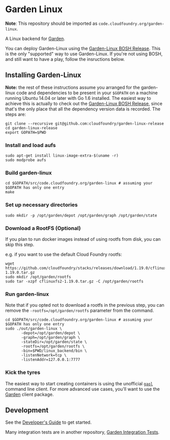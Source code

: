 # Garden Linux

**Note**: This repository should be imported as `code.cloudfoundry.org/garden-linux`.

A Linux backend for [Garden](https://github.com/cloudfoundry/garden).

You can deploy Garden-Linux using the [Garden-Linux BOSH Release](https://github.com/cloudfoundry/garden-linux-release).
This is the only "supported" way to use Garden-Linux.
If you're not using BOSH, and still want to have a play, follow the insructions below.

## Installing Garden-Linux

**Note:** the rest of these instructions assume you arranged for the garden-linux code and dependencies to be
present in your `$GOPATH` on a machine running Ubuntu 14.04 or later with Go 1.6 installed.
The easiest way to achieve this is actually to check out the [Garden-Linux BOSH Release](https://github.com/cloudfoundry/garden-linux-release), since that's the only place that all the dependency version data is recorded.
The steps are:

```
git clone --recursive git@github.com:cloudfoundry/garden-linux-release
cd garden-linux-release
export GOPATH=$PWD
```

### Install and load aufs

```
sudo apt-get install linux-image-extra-$(uname -r)
sudo modprobe aufs
```

### Build garden-linux

```
cd $GOPATH/src/code.cloudfoundry.org/garden-linux # assuming your $GOPATH has only one entry
make
```

### Set up necessary directories

```
sudo mkdir -p /opt/garden/depot /opt/garden/graph /opt/garden/state
```

### Download a RootFS (Optional)

If you plan to run docker images instead of using rootfs from disk, you can skip this step.

e.g. if you want to use the default Cloud Foundry rootfs:
```
wget https://github.com/cloudfoundry/stacks/releases/download/1.19.0/cflinuxfs2-1.19.0.tar.gz
sudo mkdir /opt/garden/rootfs
sudo tar -xzpf cflinuxfs2-1.19.0.tar.gz -C /opt/garden/rootfs
```

### Run garden-linux

Note that if you opted not to download a rootfs in the previous step, you can remove the `-rootfs=/opt/garden/rootfs` parameter from the command.

```
cd $GOPATH/src/code.cloudfoundry.org/garden-linux # assuming your $GOPATH has only one entry
sudo ./out/garden-linux \
       -depot=/opt/garden/depot \
       -graph=/opt/garden/graph \
       -stateDir=/opt/garden/state \
       -rootfs=/opt/garden/rootfs \
       -bin=$PWD/linux_backend/bin \
       -listenNetwork=tcp \
       -listenAddr=127.0.0.1:7777
```

### Kick the tyres

The easiest way to start creating containers is using the unofficial [`gaol`](https://github.com/contraband/gaol) command line client.
For more advanced use cases, you'll want to use the [Garden](https://github.com/cloudfoundry/garden) client package.

## Development

See the [Developer's Guide](docs/DEVELOPING.md) to get started.

Many integration tests are in another repository, [Garden Integration Tests](https://github.com/cloudfoundry/garden-integration-tests).
